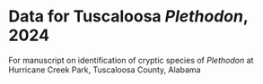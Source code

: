 # Data for Tuscaloosa *Plethodon*, 2024

For manuscript on identification of cryptic species of *Plethodon* at Hurricane Creek Park, Tuscaloosa County, Alabama
